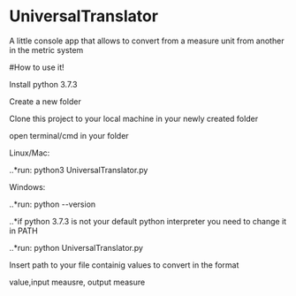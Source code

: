 # UniversalTranslator
A little console app that allows to convert from a measure unit from another in the metric system

#How to use it!

Install python 3.7.3

Create a new folder

Clone this project to your local machine in your newly created folder

open terminal/cmd in your folder

Linux/Mac:

..*run: python3 UniversalTranslator.py

Windows:

..*run: python --version

..*if python 3.7.3 is not your default python interpreter you need to change it in PATH

..*run: python UniversalTranslator.py

Insert path to your file containig values to convert in the format

value,input meausre, output measure


